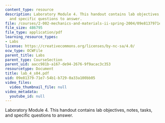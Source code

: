 ```yaml
---
content_type: resource
description: Laboratory Module 4. This handout contains lab objectives, notes, tasks,
  and specific questions to answer.
file: /courses/2-002-mechanics-and-materials-ii-spring-2004/09e8137971e754b1b7290a33a100bb05_lab_4_s04.pdf
file_size: 486795
file_type: application/pdf
learning_resource_types:
- Labs
license: https://creativecommons.org/licenses/by-nc-sa/4.0/
ocw_type: OCWFile
parent_title: Labs
parent_type: CourseSection
parent_uid: aacc981b-a167-de94-2676-9f9acac3c353
resourcetype: Document
title: lab_4_s04.pdf
uid: 09e81379-71e7-54b1-b729-0a33a100bb05
video_files:
  video_thumbnail_file: null
video_metadata:
  youtube_id: null
---
```

Laboratory Module 4. This handout contains lab objectives, notes, tasks, and specific questions to answer.